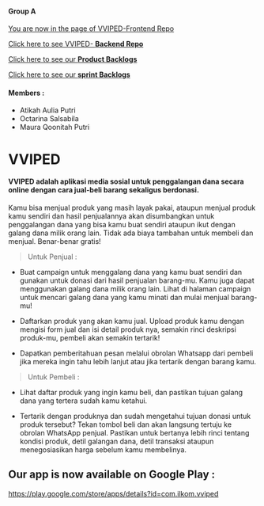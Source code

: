 #### Group A
[You are now in the page of VVIPED-Frontend Repo](https://github.com/AtikahBZqAulia/Vviped)

[Click here to see VVIPED- **Backend Repo**](https://github.com/AtikahBZqAulia/Vviped-Backend/)

[Click here to see our **Product Backlogs**](https://www.notion.so/0cb3638b1c284c1eb3f79f7f59e96a30?v=8cd37891c4d14f6fa1b0f9ca61ecf47a)

[Click here to see our  **sprint Backlogs**](https://www.notion.so/2211bb67dff7463aa22412926b6de731?v=850f8478b92c4e679cc2df9f4f9802e7)


#### Members :
- Atikah Aulia Putri
- Octarina Salsabila
- Maura Qoonitah Putri

# VVIPED
#### VVIPED adalah aplikasi media sosial untuk penggalangan dana secara online dengan cara jual-beli barang sekaligus berdonasi.

Kamu bisa menjual produk yang masih layak pakai, ataupun menjual produk kamu sendiri dan hasil penjualannya akan disumbangkan untuk penggalangan dana yang bisa kamu buat sendiri ataupun ikut dengan galang dana milik orang lain. Tidak ada biaya tambahan untuk membeli dan menjual. Benar-benar gratis!

> Untuk Penjual  : 
- Buat campaign untuk menggalang dana yang kamu buat sendiri dan gunakan untuk donasi dari hasil penjualan barang-mu. Kamu juga dapat menggunakan galang dana milik orang lain. Lihat di halaman campaign untuk mencari galang dana yang kamu minati dan mulai menjual barang-mu!

- Daftarkan produk yang akan kamu jual. Upload produk kamu dengan mengisi form jual dan isi detail produk nya, semakin rinci deskripsi produk-mu, pembeli akan semakin tertarik!

- Dapatkan pemberitahuan pesan melalui obrolan Whatsapp dari pembeli jika mereka ingin tahu lebih lanjut atau jika tertarik dengan barang kamu.

> Untuk Pembeli :
- Lihat daftar produk yang ingin kamu beli, dan pastikan tujuan galang dana yang tertera sudah kamu ketahui. 

- Tertarik dengan produknya dan sudah mengetahui tujuan donasi untuk produk tersebut? Tekan tombol beli dan akan langsung tertuju ke obrolan WhatsApp penjual. Pastikan untuk bertanya lebih rinci tentang kondisi produk, detil galangan dana, detil transaksi ataupun menegosiasikan harga sebelum kamu membelinya.

## Our app is now available on Google Play : 
<https://play.google.com/store/apps/details?id=com.ilkom.vviped>

